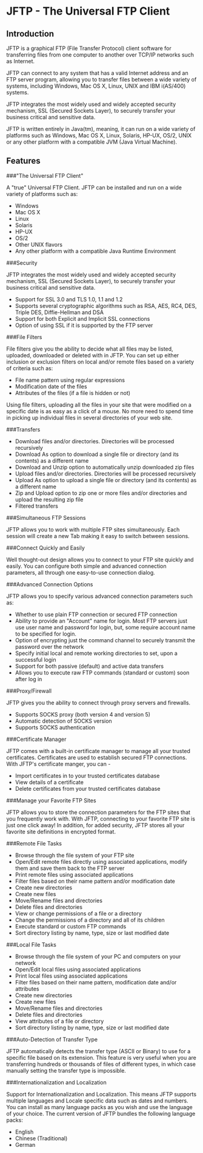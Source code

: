JFTP - The Universal FTP Client
===============================

Introduction
------------

JFTP is a graphical FTP (File Transfer Protocol) client software for 
transferring files from one computer to another over TCP/IP networks such as 
Internet.

JFTP can connect to any system that has a valid Internet address and an FTP 
server program, allowing you to transfer files between a wide variety of 
systems, including Windows, Mac OS X, Linux, UNIX and IBM i(AS/400) systems.

JFTP integrates the most widely used and widely accepted security mechanism, 
SSL (Secured Sockets Layer), to securely transfer your business critical and 
sensitive data.

JFTP is written entirely in Java(tm), meaning, it can run on a wide variety of 
platforms such as Windows, Mac OS X, Linux, Solaris, HP-UX, OS/2, UNIX or any 
other platform with a compatible JVM (Java Virtual Machine). 

Features
--------

###"The Universal FTP Client"

A "true" Universal FTP Client. JFTP can be installed and run on a wide variety 
of platforms such as:

* Windows 
* Mac OS X
* Linux
* Solaris
* HP-UX
* OS/2
* Other UNIX flavors
* Any other platform with a compatible Java Runtime Environment

###Security

JFTP integrates the most widely used and widely accepted security mechanism, 
SSL (Secured Sockets Layer), to securely transfer your business critical and 
sensitive data.

* Support for SSL 3.0 and TLS 1.0, 1.1 and 1.2
* Supports several cryptographic algorithms such as RSA, AES, RC4, DES, Triple 
  DES, Diffie-Hellman and DSA
* Support for both Explicit and Implicit SSL connections
* Option of using SSL if it is supported by the FTP server

###File Filters

File filters give you the ability to decide what all files may be listed, 
uploaded, downloaded or deleted with in JFTP. You can set up either inclusion 
or exclusion filters on local and/or remote files based on a variety of 
criteria such as:

* File name pattern using regular expressions
* Modification date of the files
* Attributes of the files (if a file is hidden or not)

Using file filters, uploading all the files in your site that were modified on 
a specific date is as easy as a click of a mouse. No more need to spend time 
in picking up individual files in several directories of your web site.

###Transfers

* Download files and/or directories. Directories will be processed recursively
* Download As option to download a single file or directory (and its contents) 
  as a different name
* Download and Unzip option to automatically unzip downloaded zip files
* Upload files and/or directories. Directories will be processed recursively
* Upload As option to upload a single file or directory (and its contents) as 
  a different name
* Zip and Upload option to zip one or more files and/or directories and upload 
  the resulting zip file
* Filtered transfers

###Simultaneous FTP Sessions

JFTP allows you to work with multiple FTP sites simultaneously. Each session 
will create a new Tab making it easy to switch between sessions.

###Connect Quickly and Easily

Well thought-out design allows you to connect to your FTP site quickly and 
easily. You can configure both simple and advanced connection parameters, all 
through one easy-to-use connection dialog.

###Advanced Connection Options

JFTP allows you to specify various advanced connection parameters such as:

* Whether to use plain FTP connection or secured FTP connection
* Ability to provide an "Account" name for login. Most FTP servers just use 
  user name and password for login, but, some require account name to be 
  specified for login.
* Option of encrypting just the command channel to securely transmit the 
  password over the network
* Specify initial local and remote working directories to set, upon a 
  successful login
* Support for both passive (default) and active data transfers
* Allows you to execute raw FTP commands (standard or custom) soon after log in

###Proxy/Firewall

JFTP gives you the ability to connect through proxy servers and firewalls.

* Supports SOCKS proxy (both version 4 and version 5)
* Automatic detection of SOCKS version
* Supports SOCKS authentication

###Certificate Manager

JFTP comes with a built-in certificate manager to manage all your trusted 
certificates. Certificates are used to establish secured FTP connections. With 
JFTP's certificate manger, you can -

* Import certificates in to your trusted certificates database
* View details of a certificate
* Delete certificates from your trusted certificates database

###Manage your Favorite FTP Sites

JFTP allows you to store the connection parameters for the FTP sites that you 
frequently work with. With JFTP, connecting to your favorite FTP site is just 
one click away! In addition, for added security, JFTP stores all your favorite 
site definitions in encrypted format.

###Remote File Tasks

* Browse through the file system of your FTP site
* Open/Edit remote files directly using associated applications, modify them 
  and save them back to the FTP server 
* Print remote files using associated applications 
* Filter files based on their name pattern and/or modification date
* Create new directories
* Create new files
* Move/Rename files and directories
* Delete files and directories
* View or change permissions of a file or a directory
* Change the permissions of a directory and all of its children
* Execute standard or custom FTP commands
* Sort directory listing by name, type, size or last modified date

###Local File Tasks

* Browse through the file system of your PC and computers on your network
* Open/Edit local files using associated applications 
* Print local files using associated applications 
* Filter files based on their name pattern, modification date and/or attributes
* Create new directories
* Create new files
* Move/Rename files and directories
* Delete files and directories
* View attributes of a file or directory
* Sort directory listing by name, type, size or last modified date

###Auto-Detection of Transfer Type

JFTP automatically detects the transfer type (ASCII or Binary) to use for a 
specific file based on its extension. This feature is very useful when you are 
transferring hundreds or thousands of files of different types, in which case 
manually setting the transfer type is impossible.

###Internationalization and Localization

Support for Internationalization and Localization. This means JFTP supports 
multiple languages and Locale specific data such as dates and numbers. You can 
install as many language packs as you wish and use the language of your 
choice. The current version of JFTP bundles the following language packs:

* English
* Chinese (Traditional) 
* German 
